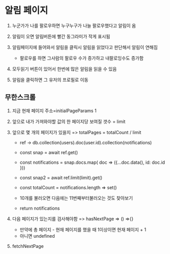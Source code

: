 # 알림 페이지

1. 누군가가 나를 팔로우하면 누구누구가 나늘 팔로우했다고 알림이 옴

2. 알림이 오면 알림버튼에 빨간 동그라미가 작게 표시됨

3. 알림페이지에 들어와서 알림을 클릭시 알림을 읽었다고 판단해서 알림이 연해짐

   - 팔로우를 하면 그사람의 팔로우 수가 증가하고 내팔로잉수도 증가함

4. 모두읽기 버튼이 있어서 한번에 많은 알림을 읽을 수 있음

5. 알림을 클릭하면 그 유저의 프로필로 이동

## 무한스크롤

1. 지금 현재 페이지 주소=initialPageParams 1
2. 앞으로 내가 가져와야할 값의 한 페이지당 보여질 갯수 = limit
3. 앞으로 몇 개의 페이지가 있을지 => totalPages = totalCount / limit

   - ref -> db.collection(users).doc(user.id).collection(notifications)
   - const snap = await ref.get()
   - const notifications = snap.docs.map( doc => ({...doc.data(), id: doc.id }))
   - const snap2 = await ref.limit(limit).get()
   - const totalCount = notifications.length => set()
   - 10개를 불러오면 다음에는 11번째부터불러오는 것도 찾아보기

   - return notifications

4. 다음 페이지가 있는지를 검사해야함 => hasNextPage => () =>{}
   - 만약에 총 페이지 - 현재 페이지를 했을 때 1이상이면 현재 페이지 + 1
   - 아니면 undefined
5. fetchNextPage

